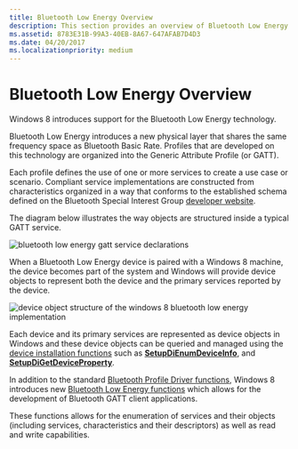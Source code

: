 ```yaml
---
title: Bluetooth Low Energy Overview
description: This section provides an overview of Bluetooth Low Energy introduced in Windows 8
ms.assetid: 8783E31B-99A3-40EB-8A67-647AFAB7D4D3
ms.date: 04/20/2017
ms.localizationpriority: medium
---
```


# Bluetooth Low Energy Overview


Windows 8 introduces support for the Bluetooth Low Energy technology.

Bluetooth Low Energy introduces a new physical layer that shares the same frequency space as Bluetooth Basic Rate. Profiles that are developed on this technology are organized into the Generic Attribute Profile (or GATT).

Each profile defines the use of one or more services to create a use case or scenario. Compliant service implementations are constructed from characteristics organized in a way that conforms to the established schema defined on the Bluetooth Special Interest Group [developer website](https://www.bluetooth.com/specifications/gatt/services/).

The diagram below illustrates the way objects are structured inside a typical GATT service.

![bluetooth low energy gatt service declarations](images/bthleservicedeclaration.png)

When a Bluetooth Low Energy device is paired with a Windows 8 machine, the device becomes part of the system and Windows will provide device objects to represent both the device and the primary services reported by the device.

![device object structure of the windows 8 bluetooth low energy implementation](images/bthlewin8supt.png)

Each device and its primary services are represented as device objects in Windows and these device objects can be queried and managed using the [device installation functions](https://docs.microsoft.com/previous-versions/ff549791(v=vs.85)) such as [**SetupDiEnumDeviceInfo**](https://docs.microsoft.com/windows/desktop/api/setupapi/nf-setupapi-setupdienumdeviceinfo), and [**SetupDiGetDeviceProperty**](https://docs.microsoft.com/windows/desktop/api/setupapi/nf-setupapi-setupdigetdevicepropertyw).

In addition to the standard [Bluetooth Profile Driver functions](https://docs.microsoft.com/windows-hardware/drivers/ddi/index), Windows 8 introduces new [Bluetooth Low Energy functions](https://docs.microsoft.com/windows-hardware/drivers/ddi/index) which allows for the development of Bluetooth GATT client applications.

These functions allows for the enumeration of services and their objects (including services, characteristics and their descriptors) as well as read and write capabilities.

 

 





